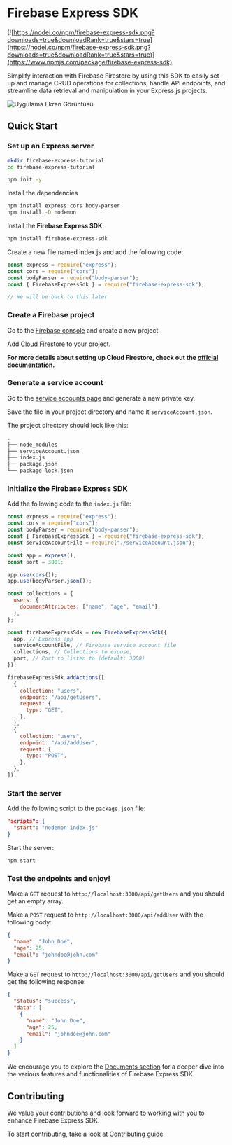 # Firebase Express SDK 

[![https://nodei.co/npm/firebase-express-sdk.png?downloads=true&downloadRank=true&stars=true](https://nodei.co/npm/firebase-express-sdk.png?downloads=true&downloadRank=true&stars=true)](https://www.npmjs.com/package/firebase-express-sdk)


Simplify interaction with Firebase Firestore by using this SDK to easily set up and manage CRUD operations for collections, handle API endpoints, and streamline data retrieval and manipulation in your Express.js projects.

![Uygulama Ekran Görüntüsü](https://i.ibb.co/dckKhNG/hero-image-2-2.png)


## Quick Start

### Set up an Express server

```bash
mkdir firebase-express-tutorial
cd firebase-express-tutorial
```

```bash
npm init -y
```

Install the dependencies

```bash
npm install express cors body-parser
npm install -D nodemon
```

Install the **Firebase Express SDK**:

```bash
npm install firebase-express-sdk
```
Create a new file named index.js and add the following code:
  
```js
const express = require("express");
const cors = require("cors");
const bodyParser = require("body-parser");
const { FirebaseExpressSdk } = require("firebase-express-sdk");

// We will be back to this later
```

### Create a Firebase project

Go to the [Firebase console](https://console.firebase.google.com/) and create a new project.

Add [Cloud Firestore](https://console.firebase.google.com/project/_/firestore) to your project.

**For more details about setting up Cloud Firestore, check out the [official documentation](https://firebase.google.com/docs/firestore/quickstart).**

### Generate a service account

Go to the [service accounts page](https://console.firebase.google.com/project/_/settings/serviceaccounts/adminsdk) and generate a new private key.

Save the file in your project directory and name it `serviceAccount.json`.

The project directory should look like this:

```bash
.
├── node_modules
├── serviceAccount.json
├── index.js
├── package.json
└── package-lock.json
```

### Initialize the Firebase Express SDK

Add the following code to the `index.js` file:

```js
const express = require("express");
const cors = require("cors");
const bodyParser = require("body-parser");
const { FirebaseExpressSdk } = require("firebase-express-sdk");
const serviceAccountFile = require("./serviceAccount.json");

const app = express();
const port = 3001;

app.use(cors());
app.use(bodyParser.json());

const collections = {
  users: {
    documentAttributes: ["name", "age", "email"],
  },
};

const firebaseExpressSdk = new FirebaseExpressSdk({
  app, // Express app
  serviceAccountFile, // Firebase service account file
  collections, // Collections to expose,
  port, // Port to listen to (default: 3000)
});

firebaseExpressSdk.addActions([
  {
    collection: "users",
    endpoint: "/api/getUsers",
    request: {
      type: "GET",
    },
  },
  {
    collection: "users",
    endpoint: "/api/addUser",
    request: {
      type: "POST",
    },
  },
]);
```

### Start the server

Add the following script to the `package.json` file:

```json
"scripts": {
  "start": "nodemon index.js"
}
```

Start the server:

```bash
npm start
```

### Test the endpoints and enjoy!

Make a `GET` request to `http://localhost:3000/api/getUsers` and you should get an empty array.

Make a `POST` request to `http://localhost:3000/api/addUser` with the following body:

```json
{
  "name": "John Doe",
  "age": 25,
  "email": "johndoe@john.com"
}
``` 

Make a `GET` request to `http://localhost:3000/api/getUsers` and you should get the following response:

```json
{
  "status": "success",
  "data": [
    {
      "name": "John Doe",
      "age": 25,
      "email": "johndoe@john.com"
    }
  ]
}
```

We encourage you to explore the [Documents section](https://firebase-express-sdk.vercel.app/) for a deeper dive into the various features and functionalities of Firebase Express SDK.

## Contributing

We value your contributions and look forward to working with you to enhance Firebase Express SDK.

To start contributing, take a look at [Contributing guide](https://github.com/w1that/firebase-express-sdk/blob/main/CONTRIBUTING.md)
